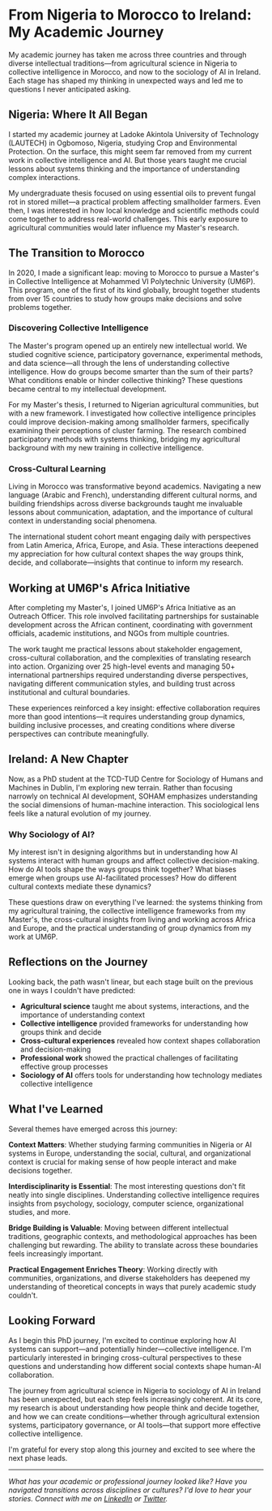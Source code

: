 # From Nigeria to Morocco to Ireland: My Academic Journey

My academic journey has taken me across three countries and through diverse intellectual traditions—from agricultural science in Nigeria to collective intelligence in Morocco, and now to the sociology of AI in Ireland. Each stage has shaped my thinking in unexpected ways and led me to questions I never anticipated asking.

## Nigeria: Where It All Began

I started my academic journey at Ladoke Akintola University of Technology (LAUTECH) in Ogbomoso, Nigeria, studying Crop and Environmental Protection. On the surface, this might seem far removed from my current work in collective intelligence and AI. But those years taught me crucial lessons about systems thinking and the importance of understanding complex interactions.

My undergraduate thesis focused on using essential oils to prevent fungal rot in stored millet—a practical problem affecting smallholder farmers. Even then, I was interested in how local knowledge and scientific methods could come together to address real-world challenges. This early exposure to agricultural communities would later influence my Master's research.

## The Transition to Morocco

In 2020, I made a significant leap: moving to Morocco to pursue a Master's in Collective Intelligence at Mohammed VI Polytechnic University (UM6P). This program, one of the first of its kind globally, brought together students from over 15 countries to study how groups make decisions and solve problems together.

### Discovering Collective Intelligence

The Master's program opened up an entirely new intellectual world. We studied cognitive science, participatory governance, experimental methods, and data science—all through the lens of understanding collective intelligence. How do groups become smarter than the sum of their parts? What conditions enable or hinder collective thinking? These questions became central to my intellectual development.

For my Master's thesis, I returned to Nigerian agricultural communities, but with a new framework. I investigated how collective intelligence principles could improve decision-making among smallholder farmers, specifically examining their perceptions of cluster farming. The research combined participatory methods with systems thinking, bridging my agricultural background with my new training in collective intelligence.

### Cross-Cultural Learning

Living in Morocco was transformative beyond academics. Navigating a new language (Arabic and French), understanding different cultural norms, and building friendships across diverse backgrounds taught me invaluable lessons about communication, adaptation, and the importance of cultural context in understanding social phenomena.

The international student cohort meant engaging daily with perspectives from Latin America, Africa, Europe, and Asia. These interactions deepened my appreciation for how cultural context shapes the way groups think, decide, and collaborate—insights that continue to inform my research.

## Working at UM6P's Africa Initiative

After completing my Master's, I joined UM6P's Africa Initiative as an Outreach Officer. This role involved facilitating partnerships for sustainable development across the African continent, coordinating with government officials, academic institutions, and NGOs from multiple countries.

The work taught me practical lessons about stakeholder engagement, cross-cultural collaboration, and the complexities of translating research into action. Organizing over 25 high-level events and managing 50+ international partnerships required understanding diverse perspectives, navigating different communication styles, and building trust across institutional and cultural boundaries.

These experiences reinforced a key insight: effective collaboration requires more than good intentions—it requires understanding group dynamics, building inclusive processes, and creating conditions where diverse perspectives can contribute meaningfully.

## Ireland: A New Chapter

Now, as a PhD student at the TCD-TUD Centre for Sociology of Humans and Machines in Dublin, I'm exploring new terrain. Rather than focusing narrowly on technical AI development, SOHAM emphasizes understanding the social dimensions of human-machine interaction. This sociological lens feels like a natural evolution of my journey.

### Why Sociology of AI?

My interest isn't in designing algorithms but in understanding how AI systems interact with human groups and affect collective decision-making. How do AI tools shape the ways groups think together? What biases emerge when groups use AI-facilitated processes? How do different cultural contexts mediate these dynamics?

These questions draw on everything I've learned: the systems thinking from my agricultural training, the collective intelligence frameworks from my Master's, the cross-cultural insights from living and working across Africa and Europe, and the practical understanding of group dynamics from my work at UM6P.

## Reflections on the Journey

Looking back, the path wasn't linear, but each stage built on the previous one in ways I couldn't have predicted:

- **Agricultural science** taught me about systems, interactions, and the importance of understanding context
- **Collective intelligence** provided frameworks for understanding how groups think and decide
- **Cross-cultural experiences** revealed how context shapes collaboration and decision-making
- **Professional work** showed the practical challenges of facilitating effective group processes
- **Sociology of AI** offers tools for understanding how technology mediates collective intelligence

## What I've Learned

Several themes have emerged across this journey:

**Context Matters**: Whether studying farming communities in Nigeria or AI systems in Europe, understanding the social, cultural, and organizational context is crucial for making sense of how people interact and make decisions together.

**Interdisciplinarity is Essential**: The most interesting questions don't fit neatly into single disciplines. Understanding collective intelligence requires insights from psychology, sociology, computer science, organizational studies, and more.

**Bridge Building is Valuable**: Moving between different intellectual traditions, geographic contexts, and methodological approaches has been challenging but rewarding. The ability to translate across these boundaries feels increasingly important.

**Practical Engagement Enriches Theory**: Working directly with communities, organizations, and diverse stakeholders has deepened my understanding of theoretical concepts in ways that purely academic study couldn't.

## Looking Forward

As I begin this PhD journey, I'm excited to continue exploring how AI systems can support—and potentially hinder—collective intelligence. I'm particularly interested in bringing cross-cultural perspectives to these questions and understanding how different social contexts shape human-AI collaboration.

The journey from agricultural science in Nigeria to sociology of AI in Ireland has been unexpected, but each step feels increasingly coherent. At its core, my research is about understanding how people think and decide together, and how we can create conditions—whether through agricultural extension systems, participatory governance, or AI tools—that support more effective collective intelligence.

I'm grateful for every stop along this journey and excited to see where the next phase leads.

---

*What has your academic or professional journey looked like? Have you navigated transitions across disciplines or cultures? I'd love to hear your stories. Connect with me on [LinkedIn](https://linkedin.com/in/azeezhamzat) or [Twitter](https://twitter.com/Azeez_A_Hamzat).*